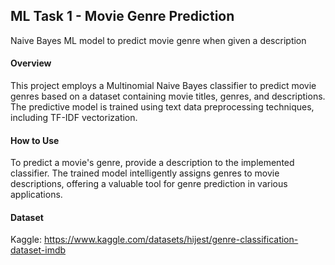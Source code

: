 ## ML Task 1 - Movie Genre Prediction
Naive Bayes ML model to predict movie genre when given a description

#### Overview
This project employs a Multinomial Naive Bayes classifier to predict movie genres based on a dataset containing movie titles, genres, and descriptions. The predictive model is trained using text data preprocessing techniques, including TF-IDF vectorization.

#### How to Use
To predict a movie's genre, provide a description to the implemented classifier. The trained model intelligently assigns genres to movie descriptions, offering a valuable tool for genre prediction in various applications.

#### Dataset
Kaggle: https://www.kaggle.com/datasets/hijest/genre-classification-dataset-imdb
